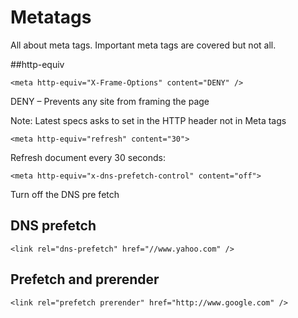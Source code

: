 Metatags
========

All about meta tags. Important meta tags are covered but not all.

##http-equiv
```
<meta http-equiv="X-Frame-Options" content="DENY" />
```
DENY – Prevents any site from framing the page 

Note: Latest specs asks to set in the HTTP header not in Meta tags

```
<meta http-equiv="refresh" content="30">
```
Refresh document every 30 seconds:

```
<meta http-equiv="x-dns-prefetch-control" content="off">
```
Turn off the DNS pre fetch

## DNS prefetch
```
<link rel="dns-prefetch" href="//www.yahoo.com" />
```
## Prefetch and prerender
```
<link rel="prefetch prerender" href="http://www.google.com" />
```
